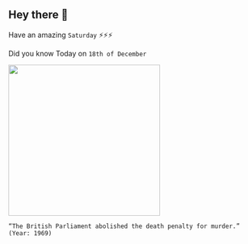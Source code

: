 ## Hey there 👋
Have an amazing `Saturday` ⚡⚡⚡

Did you know Today on `18th of December`
 
 [<img src="https://www.deathpenaltyproject.org/wp-content/uploads/2015/11/Untitled-design-3.jpg" width="300" />](https://www.legislation.gov.uk/ukpga/1965/71) 
 ```
“The British Parliament abolished the death penalty for murder.” (Year: 1969)
```
